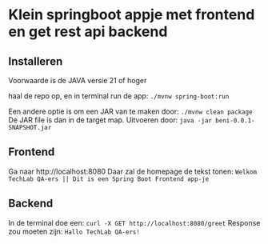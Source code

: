 # Klein springboot appje met frontend en get rest api backend

## Installeren
Voorwaarde is de JAVA versie 21 of hoger

haal de repo op, en in terminal run de app: ```./mvnw spring-boot:run```

Een andere optie is om een JAR van te maken door: ```./mvnw clean package```
De JAR file is dan in de target map. Uitvoeren door: ```java -jar beni-0.0.1-SNAPSHOT.jar```

## Frontend
Ga naar http://localhost:8080
Daar zal de homepage de tekst tonen: ```Welkom TechLab QA-ers || Dit is een Spring Boot Frontend app-je```

## Backend
In de terminal doe een: ```curl -X GET http://localhost:8080/greet``` 
Response zou moeten zijn: ```Hallo TechLab QA-ers!```

